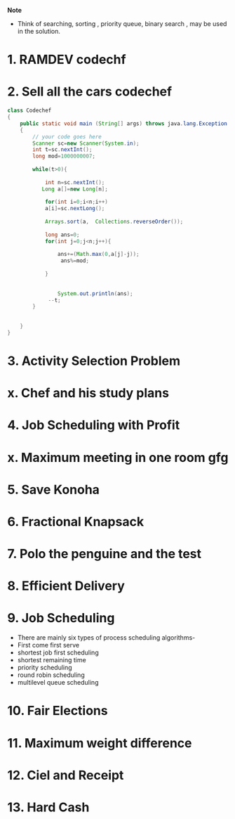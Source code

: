 **Note**
- Think  of searching, sorting , priority queue, binary search , may be used in the solution.
# 1. RAMDEV codechf
# 2. Sell all the cars codechef
```java
class Codechef
{
	public static void main (String[] args) throws java.lang.Exception
	{
		// your code goes here
		Scanner sc=new Scanner(System.in);
		int t=sc.nextInt();
		long mod=1000000007;
		
		while(t>0){
		    
		    int n=sc.nextInt();
           Long a[]=new Long[n];
           
		    for(int i=0;i<n;i++)
		    a[i]=sc.nextLong();
		    
		    Arrays.sort(a,  Collections.reverseOrder());
		    
		    long ans=0;
		    for(int j=0;j<n;j++){
		        
                ans+=(Math.max(0,a[j]-j));
		         ans%=mod;
		      
		    }
		     
		     
		     	System.out.println(ans);
		     --t;
		}
		
	
	}
}

```
# 3. Activity Selection Problem
# x. Chef and his study plans
# 4. Job Scheduling with Profit
# x. Maximum meeting in one room gfg
# 5. Save Konoha 
# 6. Fractional Knapsack
# 7. Polo the penguine and the test
# 8. Efficient Delivery
# 9. Job Scheduling
- There are mainly six types of process scheduling algorithms-
- First come first serve
- shortest job first scheduling
- shortest remaining time
- priority scheduling
- round robin scheduling
- multilevel queue scheduling
# 10. Fair Elections 
# 11. Maximum weight difference
# 12. Ciel and Receipt
# 13. Hard Cash
